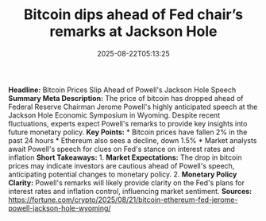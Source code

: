 ﻿---
title: "Bitcoin dips ahead of Fed chair’s remarks at Jackson Hole"
date: "2025-08-22T05:13:25"
category: "Markets"
summary: ""
slug: "bitcoin dips ahead of fed chairs remarks at jackson hole"
source_urls:
  - "https://fortune.com/crypto/2025/08/21/bitcoin-ethereum-fed-jerome-powell-jackson-hole-wyoming/"
seo:
  title: "Bitcoin dips ahead of Fed chair’s remarks at Jackson Hole | Hash n Hedge"
  description: ""
  keywords: ["news", "markets", "brief"]
---
**Headline:** Bitcoin Prices Slip Ahead of Powell's Jackson Hole Speech  **Summary Meta Description:** The price of bitcoin has dropped ahead of Federal Reserve Chairman Jerome Powell's highly anticipated speech at the Jackson Hole Economic Symposium in Wyoming. Despite recent fluctuations, experts expect Powell's remarks to provide key insights into future monetary policy.  **Key Points:**  * Bitcoin prices have fallen 2% in the past 24 hours * Ethereum also sees a decline, down 1.5% * Market analysts await Powell's speech for clues on Fed's stance on interest rates and inflation  **Short Takeaways:**  1. **Market Expectations:** The drop in bitcoin prices may indicate investors are cautious ahead of Powell's speech, anticipating potential changes to monetary policy. 2. **Monetary Policy Clarity:** Powell's remarks will likely provide clarity on the Fed's plans for interest rates and inflation control, influencing market sentiment.  **Sources:** https://fortune.com/crypto/2025/08/21/bitcoin-ethereum-fed-jerome-powell-jackson-hole-wyoming/ 
